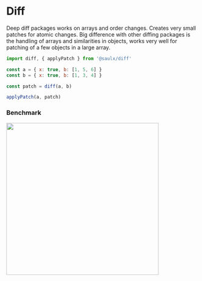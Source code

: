 # Diff

Deep diff packages works on arrays and order changes. Creates very small patches for atomic changes. Big difference with other diffing packages is the handling of arrays and similarities in objects, works very well for patching of a few objects in a large array.

```javascript
import diff, { applyPatch } from '@saulx/diff'

const a = { x: true, b: [1, 5, 6] }
const b = { x: true, b: [1, 3, 4] }

const patch = diff(a, b)

applyPatch(a, patch)
```

### Benchmark

<img src="https://user-images.githubusercontent.com/5682524/113746757-f4f18900-9706-11eb-9e49-d44f6c411383.png" width="400">
